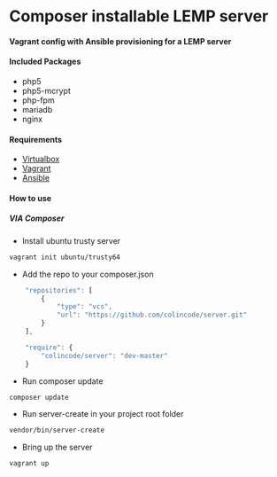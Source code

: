 # Composer installable LEMP server 

#### Vagrant config with Ansible provisioning for a LEMP server
#### Included Packages
- php5
- php5-mcrypt
- php-fpm
- mariadb
- nginx

#### Requirements
- [Virtualbox](https://www.virtualbox.org://www.virtualbox.org/)
- [Vagrant](https://www.vagrantup.com/)
- [Ansible](http://www.ansible.com/home)

#### How to use
##### VIA Composer
- Install ubuntu trusty server
```sh
vagrant init ubuntu/trusty64
```

- Add the repo to your composer.json
```js
    "repositories": [
        {
            "type": "vcs",
            "url": "https://github.com/colincode/server.git"
        }
    ],

```
```js
    "require": {
        "colincode/server": "dev-master"
    }

```

- Run composer update
```sh
composer update
```

- Run server-create in your project root folder
```sh
vendor/bin/server-create
```

- Bring up the server
```sh
vagrant up
```
